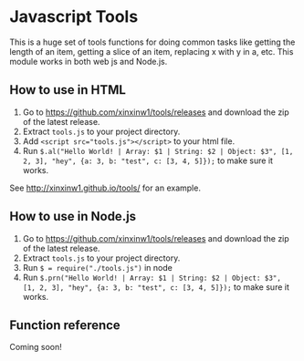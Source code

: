 # Javascript Tools

This is a huge set of tools functions for doing common tasks like getting the length of an item, getting a slice of an item, replacing x with y in a, etc. This module works in both web js and Node.js.

## How to use in HTML

1. Go to https://github.com/xinxinw1/tools/releases and download the zip of the latest release.
2. Extract `tools.js` to your project directory.
3. Add `<script src="tools.js"></script>` to your html file.
4. Run `$.al("Hello World! | Array: $1 | String: $2 | Object: $3", [1, 2, 3], "hey", {a: 3, b: "test", c: [3, 4, 5]});` to make sure it works.

See http://xinxinw1.github.io/tools/ for an example.

## How to use in Node.js

1. Go to https://github.com/xinxinw1/tools/releases and download the zip of the latest release.
2. Extract `tools.js` to your project directory.
3. Run `$ = require("./tools.js")` in node
4. Run `$.prn("Hello World! | Array: $1 | String: $2 | Object: $3", [1, 2, 3], "hey", {a: 3, b: "test", c: [3, 4, 5]});` to make sure it works.

## Function reference

Coming soon!
